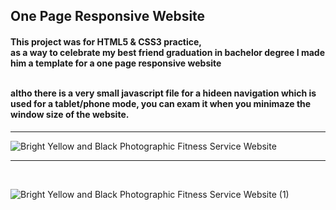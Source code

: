 <h2>One Page Responsive Website </h2>

<h4> This project was for HTML5 & CSS3 practice, </br>
  as a way to celebrate my best friend graduation in bachelor degree I made him a template for a one page responsive website </br>
</br>
  
altho there is a very small javascript file for a hideen navigation which is used for a tablet/phone mode, you can exam it
when you minimaze the window size of the website. </h4>

---

![Bright Yellow and Black Photographic Fitness Service Website](https://user-images.githubusercontent.com/112869651/200921300-a7ffaeea-4b9d-48d7-b1bb-e4a545f70aa0.jpg)

---
</br>

![Bright Yellow and Black Photographic Fitness Service Website (1)](https://user-images.githubusercontent.com/112869651/200923367-c53ebe3b-bbee-4711-a2b3-bb78430028d8.jpg)

